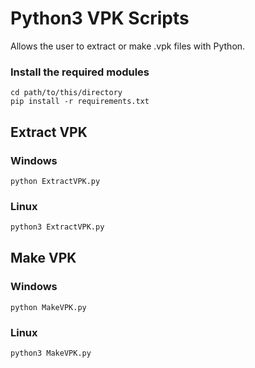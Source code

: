 # Python3 VPK Scripts
Allows the user to extract or make .vpk files with Python.

### Install the required modules
```shell
cd path/to/this/directory
pip install -r requirements.txt
```

## Extract VPK
### Windows
```shell
python ExtractVPK.py
```
### Linux
```bash
python3 ExtractVPK.py
```

## Make VPK
### Windows
```shell
python MakeVPK.py
```
### Linux
```bash
python3 MakeVPK.py
```
